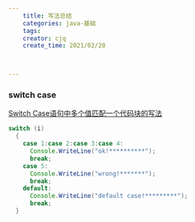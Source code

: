 ```yaml
---
    title: 写法总结
    categories: java-基础
    tags:
    creator: cjq
    create_time: 2021/02/20



---
```


### switch case

[Switch Case语句中多个值匹配一个代码块的写法](https://blog.csdn.net/juky_huang/article/details/5881682)

```java
switch (i)
  {
    case 1:case 2:case 3:case 4:
      Console.WriteLine("ok!**********");
      break;
    case 5:
      Console.WriteLine("wrong!*******");
      break;
    default:
      Console.WriteLine("default case!*********");
      break;
  }
```



